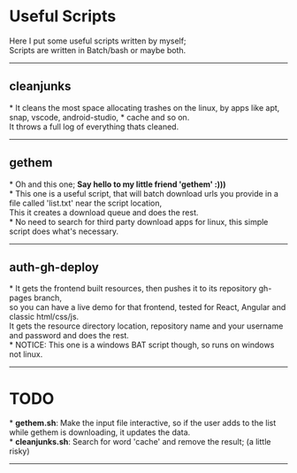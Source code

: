 <h1>Useful Scripts</h1>
Here I put some useful scripts written by myself;<br/>
Scripts are written in Batch/bash or maybe both.<br/>

<hr />
<h2>cleanjunks</h2>
* It cleans the most space allocating trashes on the linux, by apps like apt, snap, vscode, android-studio, * cache and so on.<br/>
    It throws a full log of everything thats cleaned.<br/>

<hr />
<h2>gethem</h2>
* Oh and this one; <b>Say hello to my little friend 'gethem' :)))</b> <br>
* This one is a useful script, that will batch download urls you provide in a file called 'list.txt' near the script location,<br/>
    This it creates a download queue and does the rest. <br/>
* No need to search for third party download apps for linux, this simple script does what's necessary.<br/> 

<hr />
<h2>auth-gh-deploy</h2>
* It gets the frontend built resources, then pushes it to its repository gh-pages branch, <br />
      so you can have a live demo for that frontend, tested for React, Angular and classic html/css/js.<br/>
      It gets the resource directory location, repository name and your username and password and does the rest.<br/>
* NOTICE: This one is a windows BAT script though, so runs on windows not linux.

<hr />
<h1> TODO </h1>
* <b>gethem.sh</b>: Make the input file interactive, so if the user adds to the list while gethem is downloading, it updates the data.<br/>
* <b>cleanjunks.sh</b>: Search for word 'cache' and remove the result; (a little risky)
<hr />
